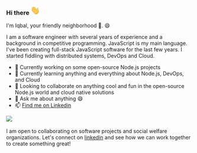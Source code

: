 ### Hi there <img src="https://raw.githubusercontent.com/ABSphreak/ABSphreak/master/gifs/Hi.gif" width="25px" height="25px">

I'm Iqbal, your friendly neighborhood 🥑. 😄

I am a software engineer with several years of experience and a background in competitive programming. JavaScript is my main language. I've been creating full-stack JavaScript software for the last few years. I started fiddling with distributed systems, DevOps and Cloud.

- 🔭 Currently working on some open-source Node.js projects
- 🌱 Currently learning anything and everything about Node.js, DevOps, and Cloud
- 👯 Looking to collaborate on anything cool and fun in the open-source Node.js world and cloud native solutions
- 💬 Ask me about anything :smile:
- 📫 [Find me on Linkedin](https://www.linkedin.com/in/superiqbal7/)

<img  src="https://github-readme-stats.vercel.app/api?username=superiqbal7&count_private=true&show_icons=true&include_all_commits=true"/>

I am open to collaborating on software projects and social welfare organizations. Let's connect on [linkedin](https://www.linkedin.com/in/superiqbal7/) and see how we can work together to create something great!
